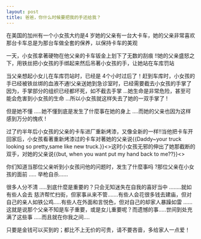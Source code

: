 ```yaml
---
layout: post
title: 爸爸，你什么时候要把我的手还给我？
---
```




在美国的加州有一个小女孩大约是4 岁她的父亲有一台大卡车，她的父亲非常喜欢那台卡车总是为那台车做全套的保养，以保持卡车的美观

一天，小女孩拿著硬物在他父亲的卡车钣金上划下了无数的刮痕 !!她的父亲盛怒之下，用铁丝把小女孩的手绑起来然后吊著小女孩的手，让她站在车库罚站

当父亲想起小女儿在车库罚站时，已经是 4个小时过后了！赶到车库时，小女孩的手已经被铁丝绑的血液不通!父亲送她到急诊室时，已经需要截去小女孩的手掌了因为，手掌部分的组织已经都坏死，如不截去手掌 …她生命是非常危险，甚至可能会危害到小女孩的生命 …所以小女孩就这样失去了她的一双手掌了 !

但是她不懂 …..她不懂到底是发生了什麼事在她的身上 ….而她的父亲也因为这样感到万分的愧疚 !

过了约半年后小女孩的父亲的卡车进厂重新烤漆，又像全新的一样!!当他把卡车开回家后，小女孩看著重新烤漆过的卡车对著她的父亲说{{Daddy~your truck looking so pretty,same like new truck.}}<>这时小女孩无邪的伸出了她那截断的双手，对她的父亲说{{but, when you want put my hand back to me??}}<>

你们知道当那位父亲听到小女孩问他的问题时，发生了什麼事吗 ?那位父亲在小女孩的面前 ….. 举枪自杀……

很多人分不清 …..到底什麼是重要的？只会无知迷失在自我的喜好当中 ……..就如有些人会去 慈济帮忙扫街，但家事从来不管…….有些人会花很多钱去建庙，但对自己的亲人如铁公鸡…..有些人在外面和言悦色，但对自己的却家人暴躁如雷 ……这就是说那个父亲不知是车子重要，或是女儿重要呢？而遗憾的事…..世间到处充满了这些事 …..而且就在你我之间….

只要是金钱可以买到的；都比不上无价的可贵，请不要吝啬，多给家人一点爱！
